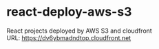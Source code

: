 # react-deploy-aws-s3
React projects deployed by AWS S3 and cloudfront  
URL: https://dv6ybmadndtop.cloudfront.net
